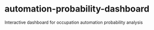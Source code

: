 # automation-probability-dashboard
Interactive dashboard for occupation automation probability analysis
